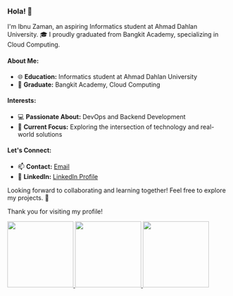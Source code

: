 ### Hola! 👋

I'm Ibnu Zaman, an aspiring Informatics student at Ahmad Dahlan University. 🎓 I proudly graduated from Bangkit Academy, specializing in Cloud Computing.

#### About Me:
- 🌐 **Education:** Informatics student at Ahmad Dahlan University
- 🚀 **Graduate:** Bangkit Academy, Cloud Computing

#### Interests:
- 💻 **Passionate About:** DevOps and Backend Development
- 🌟 **Current Focus:** Exploring the intersection of technology and real-world solutions

#### Let's Connect:
- 📫 **Contact:** [Email](mailto:ibnuzaman2133@gmail.com)
- 🔗 **LinkedIn:** [LinkedIn Profile](https://www.linkedin.com/in/ibnu-zaman-35911a1b4/)


Looking forward to collaborating and learning together! Feel free to explore my projects. 🚀


Thank you for visiting my profile!

<p align="left">
<a href="https://github.com/ibnuzaman">
  <img height="150em" src="https://github-readme-stats-eight-theta.vercel.app/api?username=penuliscode&show_icons=true&theme=algolia&include_all_commits=true&count_private=true"/>
  <img height="150em" src="https://github-readme-stats-eight-theta.vercel.app/api/top-langs/?username=ibnuzaman&layout=compact&theme=algolia"/>
   <img height="150em" src="https://github-readme-streak-stats.herokuapp.com?user=ibnuzaman&theme=algolia&date_format=M%20j%5B%2C%20Y%5D"/>
</a>
</p>
